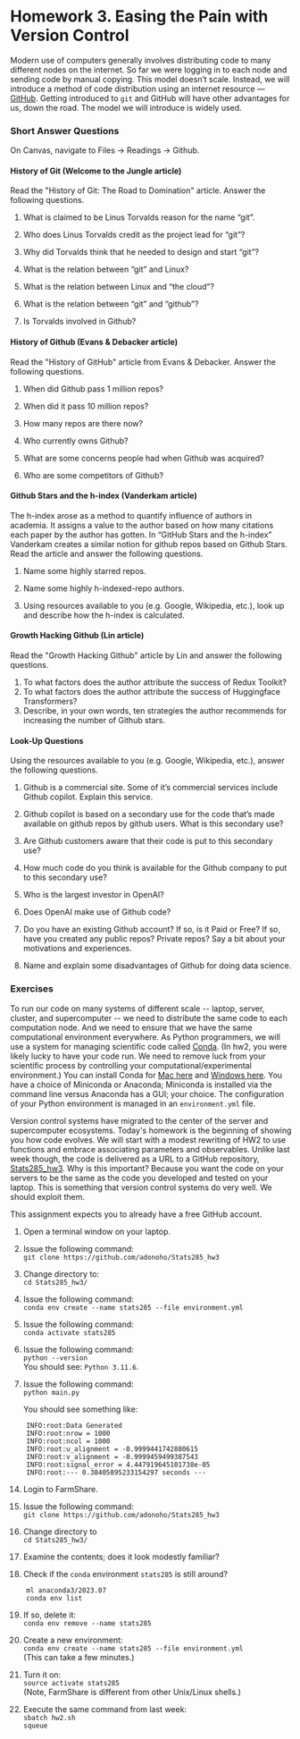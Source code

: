 # Homework 3. Easing the Pain with Version Control

Modern use of computers generally involves distributing code to many different nodes on the internet. So far we were 
logging in to each node and sending code by manual copying. This model doesn’t scale. Instead, we will introduce a 
method of code distribution using an internet resource — [GitHub](https://github.com).  Getting introduced to `git` and GitHub will 
have other advantages for us, down the road. The model we will introduce is widely used. 

### Short Answer Questions

On Canvas, navigate to Files -> Readings -> Github.

#### History of Git (Welcome to the Jungle article)

Read the "History of Git: The Road to Domination" article. Answer the following questions.

1. What is claimed to be Linus Torvalds reason for the name “git”. 

2. Who does Linus Torvalds credit as the project lead for “git”? 

3. Why did Torvalds think that he needed to design and start “git”? 

4. What is the relation between “git” and Linux? 

5. What is the relation between Linux and “the cloud”? 

6. What is the relation between “git” and “github”? 

7. Is Torvalds involved in Github?

#### History of Github (Evans & Debacker article)

Read the "History of GitHub" article from Evans & Debacker. Answer the following questions.

1. When did Github pass 1 million repos? 

2. When did it pass 10 million repos? 

3. How many repos are there now?

7. Who currently owns Github? 

9. What are some concerns people had when Github was acquired?

8. Who are some competitors of Github?

#### Github Stars and the h-index (Vanderkam article)

The h-index arose as a method to quantify influence of authors in academia. It assigns a value to the author based
on how many citations each paper by the author has gotten. In “GitHub Stars and the h-index” Vanderkam creates a 
similar notion for github repos based on Github Stars. Read the article and answer the following questions.

1. Name some highly starred repos.

1. Name some highly h-indexed-repo authors. 

2. Using resources available to you (e.g. Google, Wikipedia, etc.), look up and describe how the h-index is calculated.

#### Growth Hacking Github (Lin article)

Read the "Growth Hacking Github" article by Lin and answer the following questions.

1. To what factors does the author attribute the success of Redux Toolkit?
2. To what factors does the author attribute the success of Huggingface Transformers?
3. Describe, in your own words, ten strategies the author recommends for increasing the number of Github stars.

#### Look-Up Questions

Using the resources available to you (e.g. Google, Wikipedia, etc.), answer the following questions.

1. Github is a commercial site. Some of it’s commercial services include Github copilot. Explain this service. 

4. Github copilot is based on a secondary use for the code that’s made available on github repos by github users. What is this secondary use? 

5. Are Github customers aware that their code is put to this secondary use? 

6. How much code do you think is available for the Github company to put to this secondary use? 

8. Who is the largest investor in OpenAI? 

9. Does OpenAI make use of Github code?

4. Do you have an existing Github account? If so, is it Paid or Free?  If so, have you created any public repos? Private repos? Say a bit about your motivations and experiences.

6. Name and explain some disadvantages of Github for doing data science.


### Exercises

To run our code on many systems of different scale -- laptop, server, cluster, and supercomputer -- we need to distribute the same code to each computation node. And we need to ensure that we have the same computational environment everywhere. As Python programmers, we will use a system for managing scientific code called [Conda](https://docs.conda.io/en/latest/). (In hw2, you were likely lucky to have your code run. We need to remove luck from your scientific process by controlling your computational/experimental environment.) You can install Conda for [Mac here](https://docs.conda.io/projects/conda/en/latest/user-guide/install/macos.html) and [Windows here](https://docs.conda.io/projects/conda/en/latest/user-guide/install/windows.html). You have a choice of Miniconda or Anaconda; Miniconda is installed via the command line versus Anaconda has a GUI; your choice. The configuration of your Python environment is managed in an `environment.yml` file.

Version control systems have migrated to the center of the server and supercomputer ecosystems. Today's homework is the beginning of showing you how code evolves. We will start with a modest rewriting of HW2 to use functions and embrace associating parameters and observables. Unlike last week though, the code is delivered as a URL to a GitHub repository, [Stats285_hw3](https://github.com/adonoho/Stats285_hw3). Why is this important? Because you want the code on your servers to be the same as the code you developed and tested on your laptop. This is something that version control systems do very well. We should exploit them.

This assignment expects you to already have a free GitHub account.

1. Open a terminal window on your laptop.

8. Issue the following command:  
	`git clone https://github.com/adonoho/Stats285_hw3`

9. Change directory to:  
	`cd Stats285_hw3/`

10. Issue the following command:  
	`conda env create --name stats285 --file environment.yml`

11. Issue the following command:  
	`conda activate stats285`

12. Issue the following command:  
	`python --version`  
	You should see: `Python 3.11.6`.

13. Issue the following command:  
	`python main.py`  

	You should see something like:
```
	INFO:root:Data Generated
	INFO:root:nrow = 1000
	INFO:root:ncol = 1000
	INFO:root:u_alignment = -0.9999441742880615
	INFO:root:v_alignment = -0.9999459499387543
	INFO:root:signal_error = 4.447919645101738e-05
	INFO:root:--- 0.38405895233154297 seconds ---
```

14. Login to FarmShare.

15. Issue the following command:  
	`git clone https://github.com/adonoho/Stats285_hw3`

16. Change directory to  
	`cd Stats285_hw3/`

17. Examine the contents; does it look modestly familiar?

18. Check if the `conda` environment `stats285` is still around?  
```
	ml anaconda3/2023.07
	conda env list
```

19. If so, delete it:  
	`conda env remove --name stats285`

20. Create a new environment:  
	`conda env create --name stats285 --file environment.yml`  
	(This can take a few minutes.)

21. Turn it on:  
	`source activate stats285`  
	(Note, FarmShare is different from other Unix/Linux shells.)

22. Execute the same command from last week:  
	`sbatch hw2.sh`  
	`squeue`
